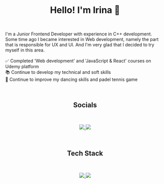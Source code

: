 <br>
<h1 align="center">Hello! I'm Irina 👋</h1>
<br>

<p>
  I'm a Junior Frontend Developer with experience in C++ development. Some time ago I became interested in Web development, namely the part that is responsible for UX and UI. And I'm very glad that I decided to try myself in this area.
  <br>
  <br> ✅ Completed 'Web development' and 'JavaScript & React' courses on Udemy platform
  <br> 📚 Continue to develop my technical and soft skills
  <br> 💃 Continue to improve my dancing skills and padel tennis game

</p>

<br>
<h2 align="center">Socials</h2>
<br>

<p align="center">
  <a href="https://t.me/iriches">
    <img src="https://img.shields.io/badge/Telegram-2CA5E0?style=for-the-badge&logo=telegram&logoColor=white" />
  </a>
  <a href="https://www.linkedin.com/in/irinachesnokova">
    <img src="https://img.shields.io/badge/LinkedIn-3162C4?style=for-the-badge&logo=linkedin&logoColor=white" />
  </a>
</p>


<br>
<h2 align="center">Tech Stack</h2>
<br>

<p align="center">
  <a href="https://skillicons.dev">
    <img src="https://skillicons.dev/icons?i=html,css,js,react,figma,ps,npm,vite,vscode,redux,git,gulp" />
    <img src="https://skillicons.dev/icons?i=visualstudio,cpp,qt,cmake" />
  </a>
</p>
